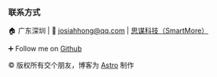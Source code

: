 ---
---

### 联系方式

🏠 广东深圳 | 📧 josiahhong@qq.com | [思谋科技（SmartMore）](https://cn.smartmore.com/)

➕ Follow me on [Github](https://github.com/hamburgerdog)

©️ 版权所有交个朋友，博客为 [Astro](https://astro.build/) 制作 